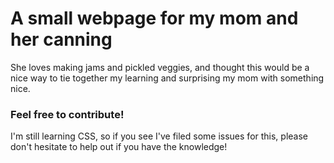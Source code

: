 # A small webpage for my mom and her canning
She loves making jams and pickled veggies, and thought this would be a nice way to tie together my learning and surprising my mom with something nice.

### Feel free to contribute!
I'm still learning CSS, so if you see I've filed some issues for this, please don't hesitate to help out if you have the knowledge!
